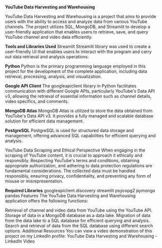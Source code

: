 **YouTube Data Harvesting and Warehousing**

YouTube Data Harvesting and Warehousing is a project that aims to provide users with the ability to access and analyze data from various YouTube channels. The project utilizes SQL, MongoDB, and Streamlit to develop a user-friendly application that enables users to retrieve, save, and query YouTube channel and video data efficiently.

**Tools and Libraries Used**
Streamlit
Streamlit library was used to create a user-friendly UI that enables users to interact with the program and carry out data retrieval and analysis operations.

**Python**
Python is the primary programming language employed in this project for the development of the complete application, including data retrieval, processing, analysis, and visualization.

**Google API Client**
The googleapiclient library in Python facilitates communication with different Google APIs, particularly YouTube's Data API v3, allowing the retrieval of essential information such as channel details, video specifics, and comments.

**MongoDB Atlas**
MongoDB Atlas is utilized to store the data obtained from YouTube's Data API v3. It provides a fully managed and scalable database solution for efficient data management.

**PostgreSQL**
PostgreSQL is used for structured data storage and management, offering advanced SQL capabilities for efficient querying and analysis.

YouTube Data Scraping and Ethical Perspective
When engaging in the scraping of YouTube content, it is crucial to approach it ethically and responsibly. Respecting YouTube's terms and conditions, obtaining appropriate authorization, and adhering to data protection regulations are fundamental considerations. The collected data must be handled responsibly, ensuring privacy, confidentiality, and preventing any form of misuse or misrepresentation.

**Required Libraries**
googleapiclient.discovery
streamlit
psycopg2
pymongo
pandas
Features
The YouTube Data Harvesting and Warehousing application offers the following functions:

Retrieval of channel and video data from YouTube using the YouTube API.
Storage of data in a MongoDB database as a data lake.
Migration of data from the data lake to a SQL database for efficient querying and analysis.
Search and retrieval of data from the SQL database using different search options.
Additional Resources
You can view a video demonstration of this project on my LinkedIn profile:
YouTube Data Harvesting and Warehousing - LinkedIn Video
